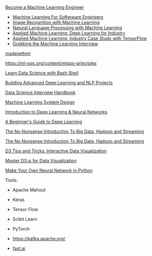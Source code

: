[Become a Machine Learning Engineer](https://www.educative.io/path/become-a-machine-learning-engineer)
- [Machine Learning For Softwware Engineers](https://www.educative.io/module/ml-for-software-engineers)
- [Image Recognition with Machine Learning](https://www.educative.io/module/image-recognition-with-ml)
- [Natural Language Processing with Machine Learning](https://www.educative.io/module/nlp-with-ml)
- [Applied Machine Learning: Deep Learning for Industry](https://www.educative.io/module/applied-ml-deep-learning-for-industry)
- [Applied Machine Learning: Industry Case Study with TensorFlow](https://www.educative.io/module/applied-ml-industry-case-study)
- [Grokking the Machine Learning Interview](https://www.educative.io/module/grokking-ml-interview)

[madeiwthml](https://madewithml.com/#mlops)

https://ml-ops.org/content/mlops-principles

[Learn Data Science with Bash Shell](https://www.educative.io/courses/learn-data-science-with-bash-shell)

[Building Advanced Deep Learning and NLP Projects](https://www.educative.io/courses/building-advanced-deep-learning-nlp-projects)

[Data Science Interview Handbook](https://www.educative.io/courses/data-science-interview-handbook)

[Machine Learning System Design](https://www.educative.io/courses/machine-learning-system-design)

[Introduction to Deep Learning & Neural Networks](https://www.educative.io/courses/intro-deep-learning)

[A Beginner's Guide to Deep Learning](https://www.educative.io/courses/beginners-guide-to-deep-learning)

[The No Nonsense Introduction To Big Data, Hadoop and Streaming](https://www.educative.io/courses/intro-to-big-data-hadoop-streaming)

[The No Nonsense Introduction To Big Data, Hadoop and Streaming](https://www.educative.io/courses/intro-to-big-data-hadoop-streaming)

[D3 Tips and Tricks: Interactive Data Visualization](https://www.educative.io/courses/d3-tips-data-visualization)

[Master D3.js for Data Visualization](https://www.educative.io/courses/master-d3-data-visualization)

[Make Your Own Neural Network in Python](https://www.educative.io/courses/make-your-own-neural-network-in-python)

Tools:
- Apache Mahout

- Keras

- Tensor Flow

- Scikit Learn

- PyTorch

- https://kafka.apache.org/

- [fast.ai](https://www.fast.ai/)
